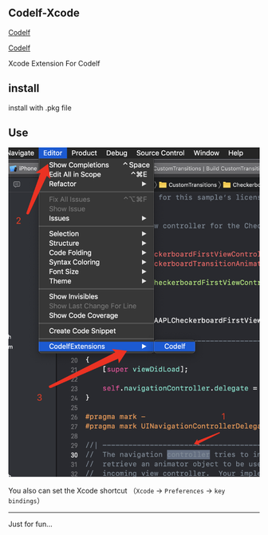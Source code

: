 ## Codelf-Xcode

[Codelf](https://unbug.github.io/codelf/)

[Codelf](https://github.com/unbug/codelf)

Xcode Extension For Codelf

## install

install with .pkg file

## Use

![codelf](https://github.com/xiushaomin/Codelf-Xcode/blob/master/codelfpic.png)


You also can set the Xcode shortcut （`Xcode` -> `Preferences` -> `key bindings`）

---

Just for fun...